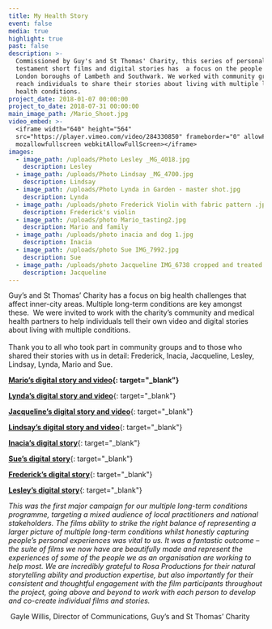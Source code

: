 ```yaml
---
title: My Health Story
event: false
media: true
highlight: true
past: false
description: >-
  Commissioned by Guy's and St Thomas' Charity, this series of personal
  testament short films and digital stories has  a focus on the people of the
  London boroughs of Lambeth and Southwark. We worked with community groups to
  reach individuals to share their stories about living with multiple long term
  health conditions.
project_date: 2018-01-07 00:00:00
project_to_date: 2018-07-31 00:00:00
main_image_path: /Mario_Shoot.jpg
video_embed: >-
  <iframe width="640" height="564"
  src="https://player.vimeo.com/video/284330850" frameborder="0" allowFullScreen
  mozallowfullscreen webkitAllowFullScreen></iframe>
images:
  - image_path: /uploads/Photo Lesley _MG_4018.jpg
    description: Lesley
  - image_path: /uploads/Photo Lindsay _MG_4700.jpg
    description: Lindsay
  - image_path: /uploads/Photo Lynda in Garden - master shot.jpg
    description: Lynda
  - image_path: /uploads/photo Frederick Violin with fabric pattern .jpg
    description: Frederick's violin
  - image_path: /uploads/photo Mario_tasting2.jpg
    description: Mario and family
  - image_path: /uploads/photo inacia and dog 1.jpg
    description: Inacia
  - image_path: /uploads/photo Sue IMG_7992.jpg
    description: Sue
  - image_path: /uploads/photo Jacqueline IMG_6738 cropped and treated.jpg
    description: Jacqueline
---
```


Guy’s and St Thomas’ Charity has a focus on big health challenges that affect inner-city areas. Multiple long-term conditions are key amongst these.&nbsp; We were invited to work with the charity’s community and medical health partners to help individuals tell their own video and digital stories about living with multiple conditions.<br><br>Thank you to all who took part in community groups and to those who shared their stories with us in detail: Frederick, Inacia, Jacqueline, Lesley, Lindsay, Lynda, Mario and Sue.

**[Mario’s digital story and video](https://gsttcharity-uk.shorthandstories.com/mario/){: target="_blank"}&nbsp;**

[**Lynda’s digital story and video**](https://gsttcharity-uk.shorthandstories.com/lynda/){: target="_blank"}

[**Jacqueline’s digital story and video**](https://gsttcharity-uk.shorthandstories.com/jacqueline/index.html){: target="_blank"}

[**Lindsay’s digital story and video**](https://gsttcharity-uk.shorthandstories.com/lindsay/){: target="_blank"}

[**Inacia’s digital story**](https://gsttcharity-uk.shorthandstories.com/inacia/){: target="_blank"}

[**Sue’s digital story**](https://gsttcharity-uk.shorthandstories.com/sue/){: target="_blank"}

[**Frederick’s digital story**](https://gsttcharity-uk.shorthandstories.com/frederick/){: target="_blank"}

[**Lesley’s digital story**](https://gsttcharity-uk.shorthandstories.com/lesley/){: target="_blank"}

*This was the first major campaign for our multiple long-term conditions programme, targeting a mixed audience of local practitioners and national stakeholders. The films ability to strike the right balance of representing a larger picture of multiple long-term conditions whilst honestly capturing people’s personal experiences was vital to us. It was a fantastic outcome – the suite of films we now have are beautifully made and represent the experiences of some of the people we as an organisation are working to help most. We are incredibly grateful to Rosa Productions for their natural storytelling ability and production expertise, but also importantly for their consistent and thoughtful engagement with the film participants throughout the project, going above and beyond to work with each person to develop and co-create individual films and stories.*

&nbsp;Gayle Willis, Director of Communications, Guy’s and St Thomas’ Charity